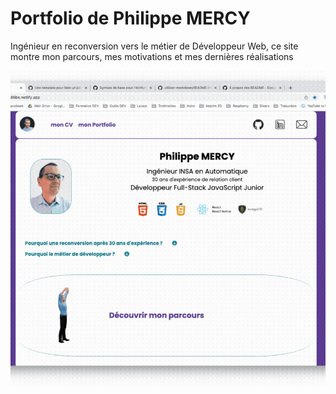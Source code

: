 # Portfolio de Philippe MERCY

Ingénieur en reconversion vers le métier de Développeur Web, ce site montre mon parcours, mes motivations et mes dernières réalisations

<img src="./src/assets/img/PortfolioPM.gif">

